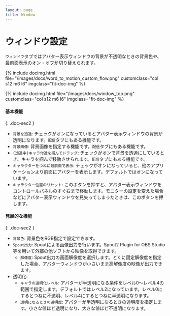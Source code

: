 ```yaml
---
layout: page
title: Window
---
```


# ウィンドウ設定

`ウィンドウ`タブではアバター表示ウィンドウの背景が不透明なときの背景色や、最前面表示のオン・オフが切り替えられます。

{% include docimg.html file="/images/docs/word_to_motion_custom_flow.png" customclass="col s12 m6 l6" imgclass="fit-doc-img" %}

<div class="row">
{% include docimg.html file="/images/docs/window_top.png" customclass="col s12 m6 l6" imgclass="fit-doc-img" %}
</div>


#### 基本機能
{: .doc-sec2 }

<div class="doc-ul" markdown="1">

- `背景を透過`: チェックがオンになっているとアバター表示ウィンドウの背景が透明になります。`配信`タブにもある機能です。
- `背景画像`: 背景画像を指定する機能です。`配信`タブにもある機能です。
- `(透過中)キャラ付近を掴んでドラッグ`: チェックがオンで背景を透過にしているとき、キャラを掴んで移動させられます。`配信`タブにもある機能です。
- `キャラクターをつねに最前面で表示`: チェックがオンになっていると、他のアプリケーションより前面にアバターを表示します。デフォルトではオンになっています。
- `キャラクター位置のリセット`: このボタンを押すと、アバター表示ウィンドウをコントロールパネルのすぐ右まで移動します。モニターの設定を変えた場合などにアバター表示ウィンドウを見失ってしまったときは、このボタンを押します。

</div>

#### 発展的な機能
{: .doc-sec2 }

<div class="doc-ul" markdown="1">

- `背景色`: 背景色をRGB指定で設定できます。
- `Spout出力`: Spoutによる画像出力を行います。Spout2 Plugin for OBS Studio等を用いて外部の他ソフトから映像を取得できます。
    - `解像度`: Spout出力の画面解像度を選択します。とくに固定解像度を指定した場合、アバターウィンドウが小さいまま高解像度の映像が出力できます。
- 透明化:
    - `キャラの透明化レベル`: アバターが半透明になる条件をレベル0～レベル4の範囲で指定します。デフォルトではレベル2になっています。レベル0にするとつねに不透明、レベル4にするとつねに半透明になります。
    - `透明になるときの透明度`: アバターが半透明になるときの透明度を指定します。小さな値ほど透明になり、大きな値ほど不透明になります。

</div>
